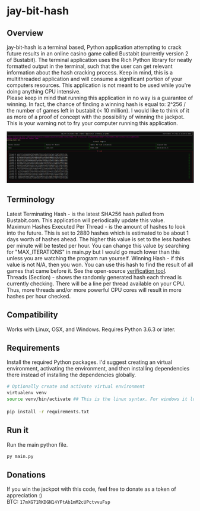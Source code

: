 # jay-bit-hash
## Overview
jay-bit-hash is a terminal based, Python application attempting to crack future results in an online casino game called Bustabit (currently version 2 of Bustabit). The terminal application uses the Rich Python library for neatly formatted output in the terminal, such that the user can get relevant information about the hash cracking process. Keep in mind, this is a multithreaded application and will consume a significant portion of your computers resources. This application is not meant to be used while you're doing anything CPU intensive.  
Please keep in mind that running this application in no way is a guarantee of winning. In fact, the chance of finding a winning hash is equal to: 2^256 / the number of games left in bustabit (< 10 million). I would like to think of it as more of a proof of concept with the possibility of winning the jackpot. This is your warning not to fry your computer running this application.  

![Terminal](https://github.com/Jay-ArBrouillard/jay-bit-hash/blob/master/terminal.PNG?raw=true)

## Terminology
Latest Terminating Hash - is the latest SHA256 hash pulled from Bustabit.com. This application will periodically update this value.  
Maximum Hashes Executed Per Thread - is the amount of hashes to look into the future. This is set to 2880 hashes which is estimated to be about 1 days worth of hashes ahead. The higher this value is set to the less hashes per minute will be tested per hour. You can change this value by searching for "MAX_ITERATIONS" in main.py but I would go much lower than this unless you are watching the program run yourself.
Winning Hash - if this value is not N/A, then you won. You can use this hash to find the result of all games that came before it. See the open-source [verification tool](https://jsfiddle.net/Dexon95/2fmuxLza/show).  
Threads (Section) - shows the randomly generated hash each thread is currently checking. There will be a line per thread available on your CPU. Thus, more threads and/or more powerful CPU cores will result in more hashes per hour checked.  

## Compatibility
Works with Linux, OSX, and Windows. Requires Python 3.6.3 or later.

## Requirements
Install the required Python packages. I'd suggest creating an virtual environment, activating the environment, and then installing dependencies there instead of installing the dependencies globally.

```sh
# Optionally create and activate virtual environment
virtualenv venv
source venv/bin/activate ## This is the linux syntax. For windows it look something like: venv\Scripts\activate

pip install -r requirements.txt
```

## Run it
Run the main python file.
```sh
py main.py
```

## Donations
If you win the jackpot with this code, feel free to donate as a token of appreciation :)  
BTC: `17mXG71RKDGN14YFtAb1mM2cUPctvvuFsp`
